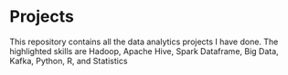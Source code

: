 # Projects
This repository contains all the data analytics projects I have done.
The highlighted skills are Hadoop, Apache Hive, Spark Dataframe, Big Data, Kafka, Python, R, and Statistics
